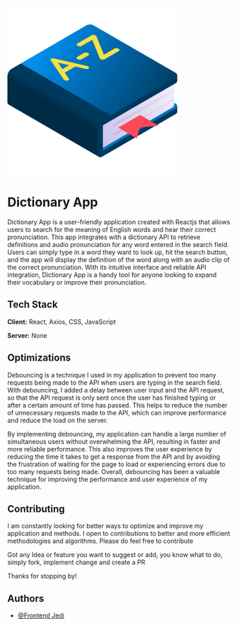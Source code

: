 
![Logo](./public/Icons/logo384.png)


# Dictionary App

Dictionary App is a user-friendly application created with Reactjs that allows users to search for the meaning of English words and hear their correct pronunciation. This app integrates with a dictionary API to retrieve definitions and audio pronunciation for any word entered in the search field. Users can simply type in a word they want to look up, hit the search button, and the app will display the definition of the word along with an audio clip of the correct pronunciation. With its intuitive interface and reliable API integration, Dictionary App is a handy tool for anyone looking to expand their vocabulary or improve their pronunciation.

## Tech Stack

**Client:** React, Axios, CSS, JavaScript

**Server:** None


## Optimizations

Debouncing is a technique I used in my application to prevent too many requests being made to the API when users are typing in the search field. With debouncing, I added a delay between user input and the API request, so that the API request is only sent once the user has finished typing or after a certain amount of time has passed. This helps to reduce the number of unnecessary requests made to the API, which can improve performance and reduce the load on the server. 

By implementing debouncing, my application can handle a large number of simultaneous users without overwhelming the API, resulting in faster and more reliable performance. This also improves the user experience by reducing the time it takes to get a response from the API and by avoiding the frustration of waiting for the page to load or experiencing errors due to too many requests being made. Overall, debouncing has been a valuable technique for improving the performance and user experience of my application.

## Contributing

I am constantly looking for better ways to optimize and improve my application and methods. I open to contributions to better and more efficient methodologies and algorithms. Please do feel free to contribute

Got any Idea or feature you want to suggest or add, you know what to do, simply fork, implement change and create a PR

Thanks for stopping by!


## Authors

- [@Frontend Jedi](https://www.github.com/kessyblaise1)

